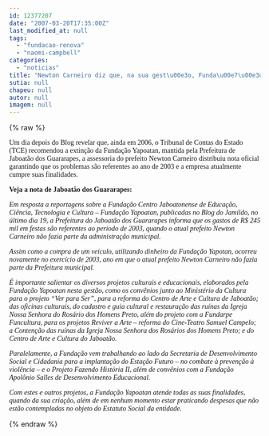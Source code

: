 ```yaml
---
id: 12377207
date: "2007-03-20T17:35:00Z"
last_modified_at: null
tags:
  - "fundacao-renova"
  - "naomi-campbell"
categories:
  - "noticias"
title: "Newton Carneiro diz que, na sua gest\u00e3o, Funda\u00e7\u00e3o Yapoatan tem fun\u00e7\u00e3o e n\u00e3o precisa ser extinta"
sutia: null
chapeu: null
autor: null
imagem: null
---
```

{% raw %}
<p><P><FONT face=Verdana>Um dia depois do Blog revelar que, ainda em 2006, o Tribunal de Contas do Estado (TCE) recomendou a extinção da Fundação Yapoatan, mantida pela Prefeitura de Jaboatão dos Guararapes, a assessoria do prefeito Newton Carneiro distribuiu nota oficial garantindo que os problemas são referentes ao ano de 2003 e a empresa atualmente cumpre suas finalidades.</FONT></P></p>
<p><P><FONT face=Verdana><STRONG>Veja a nota de Jaboatão dos Guararapes:</STRONG></FONT></P></p>
<p><P><FONT face=Verdana><EM>Em resposta a reportagens sobre a Fundação Centro Jaboatonense de Educação, Ciência, Tecnologia e Cultura – Fundação Yapoatan, publicadas no Blog do Jamildo, no último dia 19, a Prefeitura do Jaboatão dos Guararapes informa que os gastos de R$ 245 mil em festas são referentes ao período de 2003, quando o atual prefeito Newton Carneiro não fazia parte da administração municipal. </EM></FONT></P></p>
<p><P><FONT face=Verdana><EM>Assim como a compra de um veículo, utilizando dinheiro da Fundação Yapotan, ocorreu novamente no exercício de 2003, ano em que o atual prefeito Newton Carneiro não fazia parte da Prefeitura municipal.&nbsp; </EM></FONT></P></p>
<p><P><FONT face=Verdana><EM>É importante salientar os diversos projetos culturais e educacionais, elaborados pela Fundação Yapoatan nesta gestão, como os convênios junto ao Ministério da Cultura para o projeto “Ver para Ser”, para a reforma do Centro de Arte e Cultura de Jaboatão; das oficinas culturais, do cadastro e guia cultural e restauração das ruínas da Igreja Nossa Senhora do Rosário dos Homens Preto, além do projeto com a Fundarpe Funcultura, para os projetos Reviver a Arte – reforma do Cine-Teatro Samuel Campelo; a Contenção das ruínas da Igreja Nossa Senhora dos Rosários dos Homens Preto; e do Centro de Arte e Cultura do Jaboatão. </EM></FONT></P></p>
<p><P><FONT face=Verdana><EM>Paralelamente, a Fundação vem trabalhando ao lado da Secretaria de Desenvolvimento Social e Cidadania para a implantação do Estação Futuro – no combate à prevenção à violência – e o Projeto Fazendo História II, além de convênios com a Fundação Apolônio Salles de Desenvolvimento Educacional. </EM></FONT></P></p>
<p><P><FONT face=Verdana><EM>Com estes e outros projetos, a Fundação Yapoatan atende todas as suas finalidades, quando da sua criação, além de em nenhum momento estar praticando despesas que não estão contempladas no objeto do Estatuto Social da entidade.<BR></EM></FONT></P> </p>
{% endraw %}